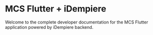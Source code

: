 # MCS Flutter + iDempiere

Welcome to the complete developer documentation for the MCS Flutter application powered by iDempiere backend.